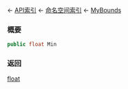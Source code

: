 ← [API索引](Api-Index) ← [命名空间索引](Namespace-Index) ← [MyBounds](VRageMath.MyBounds)

### 概要

```csharp
public float Min
```

### 返回

[float](https://docs.microsoft.com/en-us/dotnet/api/System.Single?view=netframework-4.6)

